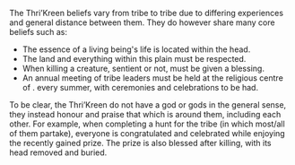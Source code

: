 
The Thri’Kreen beliefs vary from tribe to tribe due to differing experiences and general distance between them. They do however share many core beliefs such as: 

- The essence of a living being's life is located within the head.
- The land and everything within this plain must be respected.
- When killing a creature, sentient or not, must be given a blessing.
- An annual meeting of tribe leaders must be held at the religious centre of . every summer, with ceremonies and celebrations to be had.

To be clear, the Thri’Kreen do not have a god or gods in the general sense, they instead honour and praise that which is around them, including each other. For example, when completing a hunt for the tribe (in which most/all of them partake), everyone is congratulated and celebrated while enjoying the recently gained prize. The prize is also blessed after killing, with its head removed and buried.

